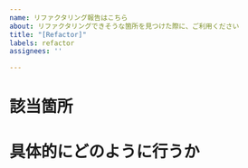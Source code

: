 ```yaml
---
name: リファクタリング報告はこちら
about: リファクタリングできそうな箇所を見つけた際に、ご利用ください
title: "[Refactor]"
labels: refactor
assignees: ''

---
```


# 該当箇所

# 具体的にどのように行うか

